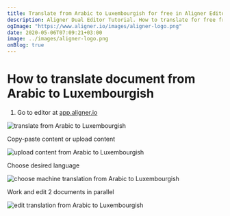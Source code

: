 ```yaml
---
title: Translate from Arabic to Luxembourgish for free in Aligner Editor
description: Aligner Dual Editor Tutorial. How to translate for free from Arabic to Luxembourgish. Aligner is multilingual document management platform. 
ogImage: "https://www.aligner.io/images/aligner-logo.png"
date: 2020-05-06T07:09:21+03:00
image: ../images/aligner-logo.png
onBlog: true
---
```


# How to translate document from Arabic to Luxembourgish

1. Go to editor at [app.aligner.io](https://app.aligner.io "Aligner App web page")

![translate from Arabic to Luxembourgish](../aligner-blank-editor.png "translate from Arabic to Luxembourgish")

Copy-paste content or upload content

![upload content from Arabic to Luxembourgish](../aligner-uploaded-document.png "upload content from Arabic to Luxembourgish")

Choose desired language

![choose machine translation from Arabic to Luxembourgish](../aligner-language-dropdown.png "choose machine translation from Arabic to Luxembourgish")

Work and edit 2 documents in parallel

![edit translation from Arabic to Luxembourgish](../aligner-double-sitded-editor.png "edit translation from Arabic to Luxembourgish")

